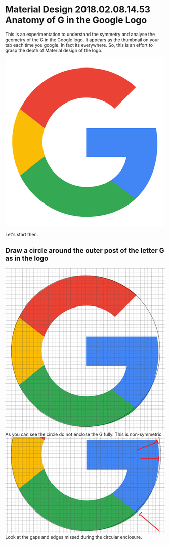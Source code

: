 # Material Design 2018.02.08.14.53 Anatomy of G in the Google Logo
This is an experimentation to understand the symmetry and analyse the geometry of the G in the Google logo. It appears as the thumbnail on your tab each time you google. In fact its everywhere. So, this is an effort to grasp the depth of Material design of the logo.

![alt text](https://github.com/yashpathack/Material-Design-2018.02.08.14.53-Anatomy-of-G-in-the-Google-Logo/blob/master/Google_icon_logo.png)<br/>

Let's start then. 
## Draw a circle around the outer post of the letter G as in the logo
![alt text](https://github.com/yashpathack/Material-Design-2018.02.08.14.53-Anatomy-of-G-in-the-Google-Logo/blob/master/g1.png)<br/>
As you can see the circle do not enclose the G fully. This is non-symmetric. 
![alt text](https://github.com/yashpathack/Material-Design-2018.02.08.14.53-Anatomy-of-G-in-the-Google-Logo/blob/master/g12.png)<br/>
Look at the gaps and edges missed during the circular enclosure.
